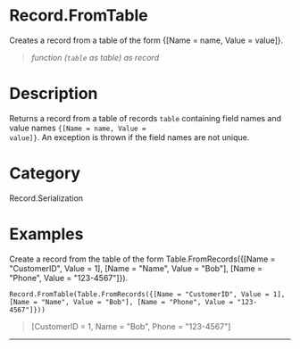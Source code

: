 ﻿# Record.FromTable
Creates a record from a table of the form {[Name = name, Value = value]}.
> _function (<code>table</code> as table) as record_
# Description 
Returns a record from a table of records <code>table</code> containing field names and value names <code>{[Name = name, Value = value]}</code>. An exception is thrown if the field names are not unique.

# Category 
Record.Serialization
# Examples 
Create a record from the table of the form Table.FromRecords({[Name = "CustomerID", Value = 1], [Name = "Name", Value = "Bob"], [Name = "Phone", Value = "123-4567"]}).
```
Record.FromTable(Table.FromRecords({[Name = "CustomerID", Value = 1], [Name = "Name", Value = "Bob"], [Name = "Phone", Value = "123-4567"]}))
```
> [CustomerID = 1, Name = "Bob", Phone = "123-4567"]
***
